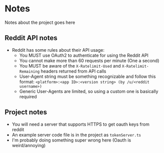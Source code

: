 # Notes

Notes about the project goes here


## Reddit API notes

- Reddit has some rules about their API usage:
    - You MUST use OAuth2 to authenticate for using the Reddit API
    - You cannot make more than 60 requests per minute (One a second)
    - You MUST be aware of the `X-Ratelimit-Used` and `X-Ratelimit-Remaining` headers returned from API calls
    - User-Agent string must be something recognizable and follow this format: `<platform>:<app ID>:<version string> (by /u/<reddit username>)`
    - Generic User-Agents are limited, so using a custom one is basically required


## Project notes

- You will need a server that supports HTTPS to get oauth keys from reddit
- An example server code file is in the project as `tokenServer.ts`
- I'm probably doing something super wrong here (Oauth is weird/annoying)